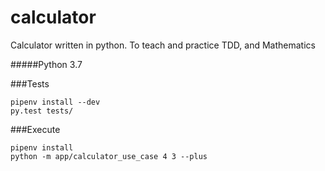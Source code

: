 # calculator

Calculator written in python. To teach and practice TDD, and Mathematics

#####Python 3.7

###Tests
```
pipenv install --dev
py.test tests/
```

###Execute
```
pipenv install
python -m app/calculator_use_case 4 3 --plus
```